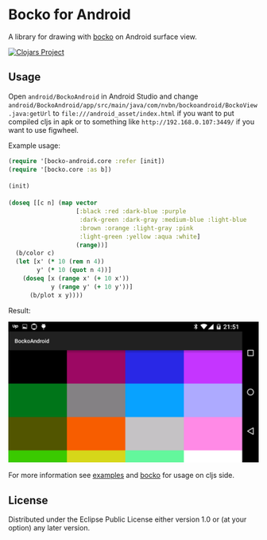 # Bocko for Android

A library for drawing with [bocko](https://github.com/mfikes/bocko) on 
Android surface view.

[![Clojars Project](http://clojars.org/bocko-android/latest-version.svg)](http://clojars.org/bocko-android)

## Usage

Open `android/BockoAndroid` in Android Studio
and change `android/BockoAndroid/app/src/main/java/com/nvbn/bockoandroid/BockoView.java:getUrl`
to `file:///android_asset/index.html` if you want to put compiled
cljs in apk or to something like `http://192.168.0.107:3449/` if you
want to use figwheel.

Example usage:

```clojure
(require '[bocko-android.core :refer [init])
(require '[bocko.core :as b])

(init)

(doseq [[c n] (map vector
                   [:black :red :dark-blue :purple
                    :dark-green :dark-gray :medium-blue :light-blue
                    :brown :orange :light-gray :pink
                    :light-green :yellow :aqua :white]
                   (range))]
  (b/color c)
  (let [x' (* 10 (rem n 4))
        y' (* 10 (quot n 4))]
    (doseq [x (range x' (+ 10 x'))
            y (range y' (+ 10 y'))]
      (b/plot x y))))
```

Result:

![phone](resources/screen.png)

For more information see [examples](/tree/master/src/bocko_android/example.cljs)
and [bocko](https://github.com/mfikes/bocko) for usage on cljs side. 

## License

Distributed under the Eclipse Public License either version 1.0 or (at
your option) any later version.
